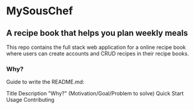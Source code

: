 # MySousChef

## A recipe book that helps you plan weekly meals

This repo contains the full stack web application for a online recipe book where users can create accounts and CRUD recipes in their recipe books.

### Why?





Guide to write the README.md:

Title
Description
"Why?" (Motivation/Goal/Problem to solve)
Quick Start
Usage
Contributing